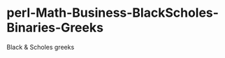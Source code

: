 perl-Math-Business-BlackScholes-Binaries-Greeks
===============================================

Black &amp; Scholes greeks
